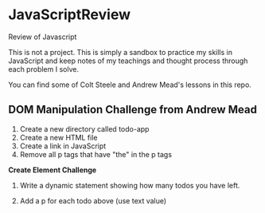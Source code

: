 # JavaScriptReview
Review of Javascript

This is not a project.  This is simply a sandbox to practice my skills in JavaScript and keep notes of my teachings and thought process through each problem I solve.

You can find some of Colt Steele and Andrew Mead's lessons in this repo.

## DOM Manipulation Challenge from Andrew Mead

1. Create a new directory called todo-app
2. Create a new HTML file
3. Create a link in JavaScript
4. Remove all p tags that have "the" in the p tags

**Create Element Challenge**

1. Write a dynamic statement showing how many todos you have left.

2. Add a p for each todo above (use text value)
